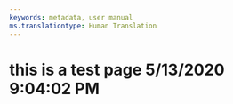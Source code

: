 ```yaml
---
keywords: metadata, user manual
ms.translationtype: Human Translation
---
```

# this is a test page 5/13/2020 9:04:02 PM